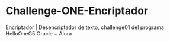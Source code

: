 # Challenge-ONE-Encriptador
Encriptador | Desencriptador de texto, challenge01 del programa HelloOneG5 Oracle + Alura
